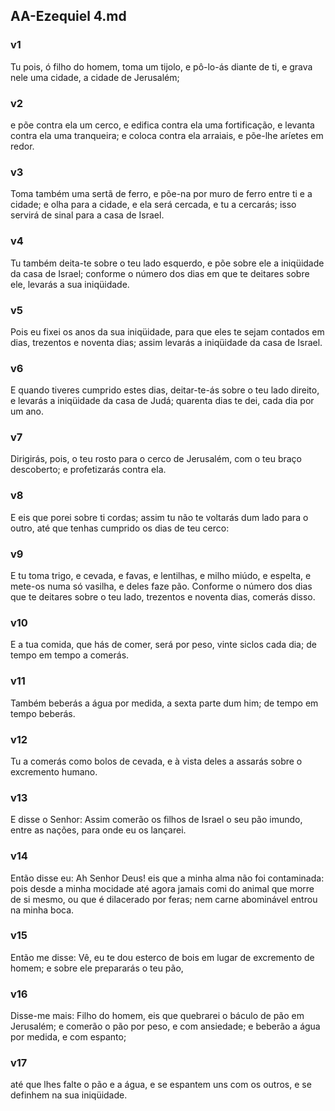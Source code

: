 ## AA-Ezequiel 4.md
### v1
 Tu pois, ó filho do homem, toma um tijolo, e pô-lo-ás diante de ti, e grava nele uma cidade, a cidade de Jerusalém;
### v2
 e põe contra ela um cerco, e edifica contra ela uma fortificação, e levanta contra ela uma tranqueira; e coloca contra ela arraiais, e põe-lhe aríetes em redor.
### v3
 Toma também uma sertã de ferro, e põe-na por muro de ferro entre ti e a cidade; e olha para a cidade, e ela será cercada, e tu a cercarás; isso servirá de sinal para a casa de Israel.
### v4
 Tu também deita-te sobre o teu lado esquerdo, e põe sobre ele a iniqüidade da casa de Israel; conforme o número dos dias em que te deitares sobre ele, levarás a sua iniqüidade.
### v5
 Pois eu fixei os anos da sua iniqüidade, para que eles te sejam contados em dias, trezentos e noventa dias; assim levarás a iniqüidade da casa de Israel.
### v6
 E quando tiveres cumprido estes dias, deitar-te-ás sobre o teu lado direito, e levarás a iniqüidade da casa de Judá; quarenta dias te dei, cada dia por um ano.
### v7
 Dirigirás, pois, o teu rosto para o cerco de Jerusalém, com o teu braço descoberto; e profetizarás contra ela.
### v8
 E eis que porei sobre ti cordas; assim tu não te voltarás dum lado para o outro, até que tenhas cumprido os dias de teu cerco:
### v9
 E tu toma trigo, e cevada, e favas, e lentilhas, e milho miúdo, e espelta, e mete-os numa só vasilha, e deles faze pão. Conforme o número dos dias que te deitares sobre o teu lado, trezentos e noventa dias, comerás disso.
### v10
 E a tua comida, que hás de comer, será por peso, vinte siclos cada dia; de tempo em tempo a comerás.
### v11
 Também beberás a água por medida, a sexta parte dum him; de tempo em tempo beberás.
### v12
 Tu a comerás como bolos de cevada, e à vista deles a assarás sobre o excremento humano.
### v13
 E disse o Senhor: Assim comerão os filhos de Israel o seu pão imundo, entre as nações, para onde eu os lançarei.
### v14
 Então disse eu: Ah Senhor Deus! eis que a minha alma não foi contaminada: pois desde a minha mocidade até agora jamais comi do animal que morre de si mesmo, ou que é dilacerado por feras; nem carne abominável entrou na minha boca.
### v15
 Então me disse: Vê, eu te dou esterco de bois em lugar de excremento de homem; e sobre ele prepararás o teu pão,
### v16
 Disse-me mais: Filho do homem, eis que quebrarei o báculo de pão em Jerusalém; e comerão o pão por peso, e com ansiedade; e beberão a água por medida, e com espanto;
### v17
 até que lhes falte o pão e a água, e se espantem uns com os outros, e se definhem na sua iniqüidade.
